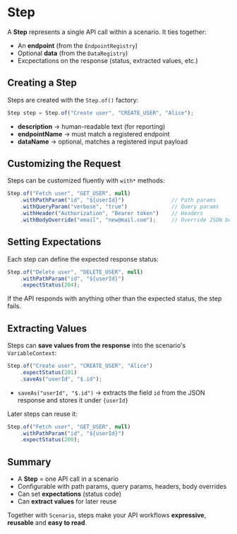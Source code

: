 # Step

A **Step** represents a single API call within a scenario. It ties together:

- An **endpoint** (from the `EndpointRegistry`)
- Optional **data** (from the `DataRegistry`)
- Excpectations on the response (status, extracted values, etc.)

## Creating a Step

Steps are created with the `Step.of()` factory:

```javascript
Step step = Step.of("Create user", "CREATE_USER", "Alice");
```

- **description** → human-readable text (for reporting)
- **endpointName** → must match a registered endpoint
- **dataName** → optional, matches a registered input payload

## Customizing the Request

Steps can be customized fluently with `with*` methods:

```javascript
Step.of("Fetch user", "GET_USER", null)
    .withPathParam("id", "${userId}")               // Path params
    .withQueryParam("verbose", "true")              // Query params
    .withHeader("Authorization", "Bearer token")    // Headers
    .withBodyOverride("email", "new@mail.com");     // Override JSON body field
```

## Setting Expectations

Each step can define the expected response status:

```javascript
Step.of("Delete user", "DELETE_USER", null)
    .withPathParam("id", "${userId}")
    .expectStatus(204);
```

If the API responds with anything other than the expected status, the step fails.

## Extracting Values

Steps can **save values from the response** into the scenario's `VariableContext`:

```javascript
Step.of("Create user", "CREATE_USER", "Alice")
    .expectStatus(201)
    .saveAs("userId", "$.id");
```

- `saveAs("userId", "$.id")` → extracts the field `id` from the JSON response and stores it under `{userId}`

Later steps can reuse it:

```javascript
Step.of("Fetch user", "GET_USER", null)
    .withPathParam("id", "${userId}")
    .expectStatus(200);
```

## Summary

- A **Step** = one API call in a scenario
- Configurable with path params, query params, headers, body overrides
- Can set **expectations** (status code)
- Can **extract values** for later reuse

Together with `Scenario`, steps make your API workflows **expressive**, **reusable** and **easy to read**.